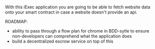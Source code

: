 With this iExec application you are going to be able to fetch website data onto your smart contract in case a website doesn't provide an api.

ROADMAP:
- ability to pass through a flow plan for chrome in BDD-sytle to ensure non-developers can comprehend what the application does
- build a decentralized escrow service on top of this
